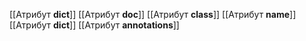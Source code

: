 [[Атрибут __dict__]]
[[Атрибут __doc__]]
[[Атрибут __class__]]
[[Атрибут __name__]]
[[Атрибут __dict__]]
[[Атрибут __annotations__]]